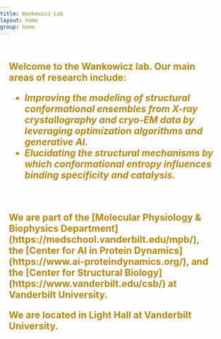 ```yaml
---
title: Wankowicz Lab
layout: home
group: home
---
```


<style>
  body {
    position: relative;
    background-image: url('/static/img/other/ribo_blur.png');
    background-size: cover;
    background-repeat: no-repeat;
    background-attachment: fixed;
    color: #B8860B; /* Dark gold color */
    margin: 0;
    padding: 0;
  }
    .content {
    font-size: 1.5em; 
    font-weight: bold; 
    padding: 20px;
    position: relative;
    z-index: 2;
  }
</style>

<div class="content">

  <div class="row">

  Welcome to the Wankowicz lab. Our main areas of research include:
  - *Improving the modeling of structural conformational ensembles from X-ray crystallography and cryo-EM data by leveraging optimization algorithms and generative AI.*
  - *Elucidating the structural mechanisms by which conformational entropy influences binding specificity and catalysis.* <br>

  <br>

  <br>
  We are part of the [Molecular Physiology & Biophysics Department](https://medschool.vanderbilt.edu/mpb/), the [Center for AI in Protein Dynamics](https://www.ai-proteindynamics.org/), and the [Center for Structural Biology](https://www.vanderbilt.edu/csb/) at Vanderbilt University.

  We are located in Light Hall at Vanderbilt University.
</div>
